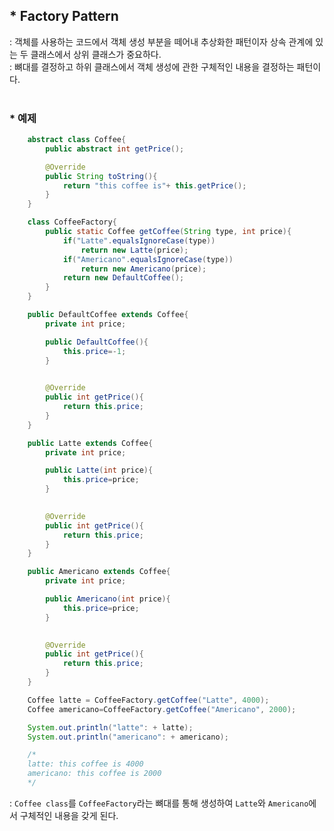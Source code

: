 ## * Factory Pattern  
: 객체를 사용하는 코드에서 객체 생성 부분을 떼어내 추상화한 패턴이자 상속 관계에 있는 두 클래스에서 상위 클래스가 중요하다.    
: 뼈대를 결정하고 하위 클래스에서 객체 생성에 관한 구체적인 내용을 결정하는 패턴이다.  
<br/>

### * 예제
```java
    abstract class Coffee{
        public abstract int getPrice();

        @Override
        public String toString(){
            return "this coffee is"+ this.getPrice();
        }
    }
```

``` java
    class CoffeeFactory{
        public static Coffee getCoffee(String type, int price){
            if("Latte".equalsIgnoreCase(type))
                return new Latte(price);
            if("Americano".equalsIgnoreCase(type))
                return new Americano(price);
            return new DefaultCoffee();
        }
    }
```

```java
    public DefaultCoffee extends Coffee{
        private int price;

        public DefaultCoffee(){
            this.price=-1;
        }
        

        @Override
        public int getPrice(){
            return this.price;
        }
    }
```

```java
    public Latte extends Coffee{
        private int price;

        public Latte(int price){
            this.price=price;
        }
        

        @Override
        public int getPrice(){
            return this.price;
        }
    }
```

```java
    public Americano extends Coffee{
        private int price;

        public Americano(int price){
            this.price=price;
        }
        

        @Override
        public int getPrice(){
            return this.price;
        }
    }
```

```java
    Coffee latte = CoffeeFactory.getCoffee("Latte", 4000);
    Coffee americano=CoffeeFactory.getCoffee("Americano", 2000);

    System.out.println("latte": + latte);
    System.out.println("americano": + americano); 

    /*
    latte: this coffee is 4000
    americano: this coffee is 2000
    */
```
: `Coffee class`를 `CoffeeFactory`라는 뼈대를 통해 생성하여 `Latte`와 `Americano`에서 구체적인 내용을 갖게 된다. 